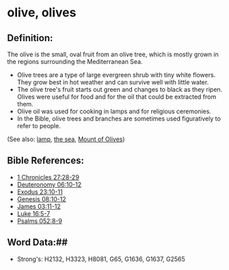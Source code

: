 # olive, olives #

## Definition: ##

The olive is the small, oval fruit from an olive tree, which is mostly grown in the regions surrounding the Mediterranean Sea.

* Olive trees are a type of large evergreen shrub with tiny white flowers. They grow best in hot weather and can survive well with little water.
* The olive tree's fruit starts out green and changes to black as they ripen. Olives were useful for food and for the oil that could be extracted from them.
* Olive oil was used for cooking in lamps and for religious ceremonies.
* In the Bible, olive trees and branches are sometimes used figuratively to refer to people.

(See also: [lamp](lamp.md), [the sea](../names/mediterranean.md), [Mount of Olives](../names/mountofolives.md))

## Bible References: ##

* [1 Chronicles 27:28-29](rc://en/tn/help/1ch/27/28)
* [Deuteronomy 06:10-12](rc://en/tn/help/deu/06/10)
* [Exodus 23:10-11](rc://en/tn/help/exo/23/10)
* [Genesis 08:10-12](rc://en/tn/help/gen/08/10)
* [James 03:11-12](rc://en/tn/help/jas/03/11)
* [Luke 16:5-7](rc://en/tn/help/luk/16/05)
* [Psalms 052:8-9](rc://en/tn/help/psa/052/008)

## Word Data:##

* Strong's: H2132, H3323, H8081, G65, G1636, G1637, G2565
